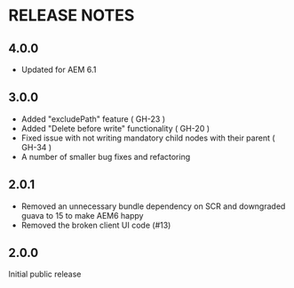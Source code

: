# RELEASE NOTES

## 4.0.0

* Updated for AEM 6.1

## 3.0.0

* Added "excludePath" feature ( GH-23 )
* Added "Delete before write" functionality ( GH-20 )
* Fixed issue with not writing mandatory child nodes with their parent ( GH-34 )
* A number of smaller bug fixes and refactoring

## 2.0.1

* Removed an unnecessary bundle dependency on SCR and downgraded guava to 15 to make AEM6 happy
* Removed the broken client UI code (#13)

## 2.0.0

Initial public release
